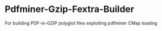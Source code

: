 # Pdfminer-Gzip-Fextra-Builder
For building PDF-in-GZIP polyglot files exploiting pdfminer CMap loading

